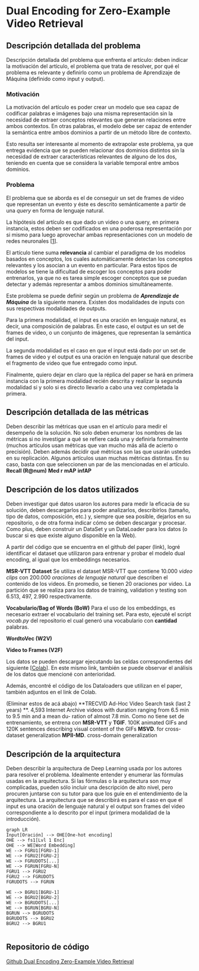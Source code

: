 # Dual Encoding for Zero-Example Video Retrieval
## Descripción detallada del problema
Descripción detallada del problema que enfrenta el artículo: deben indicar la motivación del artículo, el problema que trata de resolver, por qué el problema es relevante y definirlo como un problema de Aprendizaje de Máquina (definido como input y output).
### Motivación
La motivación del artículo es poder crear un modelo que sea capaz de codificar palabras e imágenes bajo una misma representación sin la necesidad de extraer conceptos relevantes que  generan relaciones entre ambos contextos. En otras palabras, el modelo debe ser capaz de entender la semántica entre ambos dominios a partir de un método libre de contexto.

Esto resulta ser interesante al momento de extrapolar este problema, ya que entrega evidencia que se pueden relacionar dos dominios distintos sin la necesidad de extraer características relevantes de alguno de los dos, teniendo en cuenta que se considera la variable temporal entre ambos dominios.

### Problema
El problema que se aborda es el de conseguir un set de frames de video que representan un evento y éste es descrito semánticamente a partir de una *query* en forma de lenguaje natural.

La hipótesis del artículo es que dado un video o una query, en primera instancia, estos deben ser codificados en una poderosa representación por si mismo para luego aprovechar ambas representaciones con un modelo de redes neuronales [[1]].

[1]: https://arxiv.org/pdf/1809.06181.pdf

El artículo tiene suma **relevancia** al cambiar el paradigma de los modelos basados en conceptos, los cuales automáticamente detectan los conceptos relevantes y los asocian a un evento en particular. Para estos tipos de modelos se tiene la dificultad de escoger los conceptos para poder entrenarlos, ya que no es tarea simple escoger conceptos que se puedan detectar y además representar a ambos dominios simultáneamente.

Este problema se puede definir según un problema de ***Aprendizaje de Máquina*** de la siguiente manera. Existen dos modalidades de inputs con sus respectivas modalidades de outputs.

Para la primera modalidad, el input es una oración en lenguaje natural, es decir, una composición de palabras. En este caso, el output es un set de frames de video, o un conjunto de imágenes, que representan la semántica del input.

La segunda modalidad es el caso en que el input está dado por un set de frames de video y el output es una oración en lenguaje natural que describe el fragmento de video que fue entregado como input.

Finalmente, quiero dejar en claro que la réplica del paper se hará en primera instancia con la primera modalidad recién descrita y realizar la segunda modalidad si y solo si es directo llevarlo a cabo una vez completada la primera.

## Descripción detallada de las métricas
Deben describir las métricas que usan en el artículo para medir el desempeño de la solución. No solo deben enumerar los nombres de las métricas si no investigar a qué se refiere cada una y definirla formalmente (muchos artículos usan métricas que van mucho más allá de acierto o precisión). Deben además decidir qué métricas son las que usarán ustedes en su replicación. Algunos artículos usan muchas métricas distintas. En su caso, basta con que seleccionen un par de las mencionadas en el artículo.
**Recall (R@num)**
**Med r**
**mAP**
**infAP**


## Descripción de los datos utilizados
Deben investigar qué datos usaron los autores para medir la eficacia de su solución, deben descargarlos para poder analizarlos, describirlos (tamaño, tipo de datos, composición, etc.) y, siempre que sea posible, dejarlos en su repositorio, o de otra forma indicar cómo se deben descargar y procesar. Como plus, deben construir un DataSet y un DataLoader para los datos (o buscar si es que existe alguno disponible en la Web).

A partir del código que se encuentra en el github del paper (link), logré identificar el dataset que utilizaron para entrenar y probar el modelo dual encoding, al igual que los embeddings necesarios.

**MSR-VTT Dataset**
Se utiliza el dataset MSR-VTT que contiene 10.000 *video clips* con 200.000 *oraciones de lenguaje natural* que describen el contenido de los videos. En promedio, se tienen 20 oraciones por video. La partición que se realiza para los datos de training, validation y testing son 
6.513, 497, 2.990 respectivamente.



**Vocabulario/Bag of Words (BoW)**
Para el uso de los embeddings, es necesario extraer el vocabulario del training set. Para esto, ejecuté el script *vocab.py* del repositorio el cual generó una vocabulario con **cantidad** palabras.

**WordtoVec (W2V)**

**Video to Frames (V2F)**

Los datos se pueden descargar ejecutando las celdas correspondientes del siguiente [[Colab]]. En este mismo link, también se puede observar el análisis de los datos que mencioné con anterioridad.

[Colab]: https://colab.research.google.com/drive/1JUQGNamMmAaJFmXqHoLISU4oQw3BEF4n

Además, encontré el código de los Dataloaders que utilizan en el paper, también adjuntos en el link de Colab. 

(Eliminar estos de acá abajo)
**TRECVID Ad-Hoc Video Search task (last 2 years) **.
4,593 Internet Archive videos with
duration ranging from 6.5 min to 9.5 min and a mean du-
ration of almost 7.8 min.
Como no tiene set de entrenamiento, se entrena con **MSR-VTT** y **TGIF**.
100K animated GIFs and 120K sentences describing visual
content of the GIFs
**MSVD**. for cross-dataset generalization
**MPII-MD**. cross-domain generalization


## Descripción de la arquitectura
Deben describir la arquitectura de Deep Learning usada por los autores para resolver el problema. Idealmente entender y enumerar las fórmulas usadas en la arquitectura. Si las fórmulas o la arquitectura son muy complicadas, pueden sólo incluir una descripción de alto nivel, pero procuren juntarse con su tutor para que los guíe en el entendimiento de la arquitectura.
La arquitectura que se describirá es para el caso en que el input es una oración de lenguaje natural y el output son frames del video correspondiente a lo descrito por el input (primera modalidad de la introducción).

```mermaid
graph LR
Input[Oración] --> OHE[One-hot encoding]
OHE --> fs1[Lvl 1 Enc]
OHE --> WE[Word Embedding]
WE --> FGRU1[FGRU-1]
WE --> FGRU2[FGRU-2]
WE --> FGRUDOTS[...]
WE --> FGRUN[FGRU-N]
FGRU1 --> FGRU2
FGRU2 --> FGRUDOTS
FGRUDOTS --> FGRUN

WE --> BGRU1[BGRU-1]
WE --> BGRU2[BGRU-2]
WE --> BGRUDOTS[...]
WE --> BGRUN[BGRU-N]
BGRUN --> BGRUDOTS
BGRUDOTS --> BGRU2
BGRU2 --> BGRU1


```


## Repositorio de código
[Github Dual Encoding Zero-Example Video Retrieval](https://github.com/gpilleux/DualEncZeroExVidRetriev)


